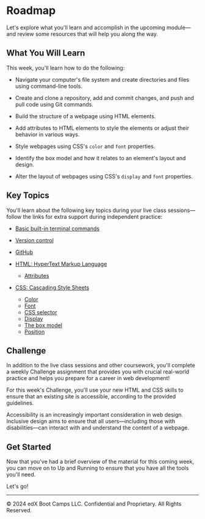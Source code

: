 # Roadmap
Let's explore what you'll learn and accomplish in the upcoming module—and review some resources that will help you along the way.

## What You Will Learn
This week, you'll learn how to do the following:

* Navigate your computer's file system and create directories and files using command-line tools.

* Create and clone a repository, add and commit changes, and push and pull code using Git commands.

* Build the structure of a webpage using HTML elements.

* Add attributes to HTML elements to style the elements or adjust their behavior in various ways.

* Style webpages using CSS's ``color`` and ``font`` properties.

* Identify the box model and how it relates to an element's layout and design.

* Alter the layout of webpages using CSS's ``display`` and ``font`` properties.

## Key Topics
You'll learn about the following key topics during your live class sessions—follow the links for extra support during independent practice:

* [Basic built-in terminal commands](https://developer.mozilla.org/en-US/docs/Learn/Tools_and_testing/Understanding_client-side_tools/Command_line#Basic_built-in_terminal_commands)

* [Version control](https://www.atlassian.com/git)

* [GitHub](https://guides.github.com/activities/hello-world/)

* [HTML: HyperText Markup Language](https://developer.mozilla.org/en-US/docs/Web/HTML)
    * [Attributes](https://developer.mozilla.org/en-US/docs/Glossary/Attribute)

* [CSS: Cascading Style Sheets](https://developer.mozilla.org/en-US/docs/Web/CSS)
    * [Color](https://developer.mozilla.org/en-US/docs/Web/CSS/color)
    * [Font](https://developer.mozilla.org/en-US/docs/Web/CSS/font)
    * [CSS selector](https://developer.mozilla.org/en-US/docs/Glossary/CSS_Selector)
    * [Display](https://developer.mozilla.org/en-US/docs/Web/CSS/display)
    * [The box model](https://developer.mozilla.org/en-US/docs/Learn/CSS/Building_blocks/The_box_model)
    * [Position](https://developer.mozilla.org/en-US/docs/Web/CSS/position)

## Challenge
In addition to the live class sessions and other coursework, you'll complete a weekly Challenge assignment that provides you with crucial real-world practice and helps you prepare for a career in web development!

For this week's Challenge, you'll use your new HTML and CSS skills to ensure that an existing site is accessible, according to the provided guidelines.

Accessibility is an increasingly important consideration in web design. Inclusive design aims to ensure that all users—including those with disabilities—can interact with and understand the content of a webpage.

## Get Started
Now that you've had a brief overview of the material for this coming week, you can move on to Up and Running to ensure that you have all the tools you'll need.

Let's go!

---
© 2024 edX Boot Camps LLC. Confidential and Proprietary. All Rights Reserved.
